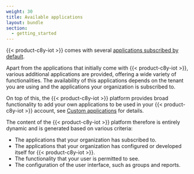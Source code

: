 ```yaml
---
weight: 30
title: Available applications
layout: bundle
section:
  - getting_started
---
```


{{< product-c8y-iot >}} comes with several [applications subscribed by default](/standard-tenant/ecosystem/#applications-subscribed-by-default).

Apart from the applications that initially come with {{< product-c8y-iot >}}, various additional applications are provided, offering a wide variety of functionalities. The availability of this applications depends on the tenant you are using and the applications your organization is subscribed to.

On top of this, the {{< product-c8y-iot >}} platform provides broad functionality to add your own applications to be used in your {{< product-c8y-iot >}} account, see [Custom applications](/standard-tenant/ecosystem/#custom-applications) for details.

The content of the {{< product-c8y-iot >}} platform therefore is entirely dynamic and is generated based on various criteria:

* The applications that your organization has subscribed to.
* The applications that your organization has configured or developed itself for {{< product-c8y-iot >}}.
* The functionality that your user is permitted to see.
* The configuration of the user interface, such as groups and reports.
